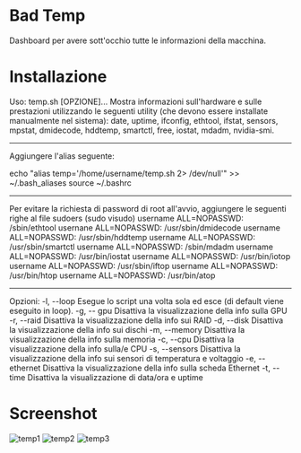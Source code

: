 # Bad Temp
Dashboard per avere sott'occhio tutte le informazioni della macchina.

# Installazione
Uso: temp.sh [OPZIONE]...
Mostra informazioni sull'hardware e sulle prestazioni utilizzando le seguenti utility (che devono essere installate manualmente nel sistema):
date, uptime, ifconfig, ethtool, ifstat, sensors, mpstat, dmidecode, hddtemp, smartctl, free, iostat, mdadm, nvidia-smi.

--------------------------------------------------

Aggiungere l'alias seguente:

echo "alias temp='/home/username/temp.sh 2> /dev/null'" >> ~/.bash_aliases
source ~/.bashrc

--------------------------------------------------

Per evitare la richiesta di password di root all'avvio, aggiungere le seguenti righe al file sudoers (sudo visudo)
username ALL=NOPASSWD: /sbin/ethtool
usernane ALL=NOPASSWD: /usr/sbin/dmidecode
username ALL=NOPASSWD: /usr/sbin/hddtemp
username ALL=NOPASSWD: /usr/sbin/smartctl
username ALL=NOPASSWD: /sbin/mdadm
username ALL=NOPASSWD: /usr/bin/iostat
username ALL=NOPASSWD: /usr/bin/iotop
username ALL=NOPASSWD: /usr/sbin/iftop
username ALL=NOPASSWD: /usr/bin/htop
username ALL=NOPASSWD: /usr/bin/atop

--------------------------------------------------

Opzioni:
-l, --loop      Esegue lo script una volta sola ed esce (di default viene eseguito in loop).
-g, -- gpu      Disattiva la visualizzazione della info sulla GPU
-r, --raid      Disattiva la visualizzazione della info sui RAID
-d, --disk      Disattiva la visualizzazione della info sui dischi
-m, --memory    Disattiva la visualizzazione della info sulla memoria
-c, --cpu       Disattiva la visualizzazione della info sulla/e CPU
-s, --sensors   Disattiva la visualizzazione della info sui sensori di temperatura e voltaggio
-e, --ethernet  Disattiva la visualizzazione della info sulla scheda Ethernet
-t, --time      Disattiva la visualizzazione di data/ora e uptime


# Screenshot

![temp1](https://user-images.githubusercontent.com/7837288/140042552-47e686d4-e179-44f1-8ca5-0695c59e3554.png)
![temp2](https://user-images.githubusercontent.com/7837288/140042562-47c8f3b7-8171-444a-95f0-84da1c322ebe.png)
![temp3](https://user-images.githubusercontent.com/7837288/140042571-cb001a10-646a-4478-bb5a-9a434030b04f.png)
